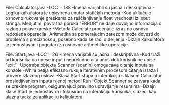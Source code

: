 File: Calculator.java
-LOC = 188
-Imena varijabli su jasna i deskriptivna
-Logika kalkulatora je uokvirena unutar statičkih metoda
-Kod uključuje osnovno rukovanje greskama za raščlanjivanje float vrednosti iz input stringa. Medjutim, povratna poruka "ERROR" ne daje dovoljno informacija o razlogu pojave greske
-Metoda Calculate procenjuje izraz na osnovu redosleda operacija
-Aritmetika sa pomerajucim zarezom može dovesti do problema s preciznoscu, posebno kada se radi o deljenju
-Dizajn kalkulatora je jednostavan i pogodan za osnovne aritmetičke operacije


File: Start.java 
-LOC = 26
-Imena varijabli su jasna i deskriptivna
-Kod traži od korisnika da unese input i neprekidno cita unos dok korisnik ne upise "exit"
-Upotreba objekta Scanner (scanIn) omogucava citanje inputa sa konzole
-While petlja efikasno rukuje iterativnim procesom citanja izraza i provere izlaznog uslova
-Klasa Start stupa u interakciju s klasom Calculator prosledjivanjem inputa njenoj metodi Run
-Objekt Scanner se zatvara kada se prekine program, osiguravajuci pravilno upravljanje resursima
-Dizajn klase Start je jednostavan i fokusiran na interakciju korisnika, sluzeci kao ulazna tacka za aplikaciju kalkulatora
 

